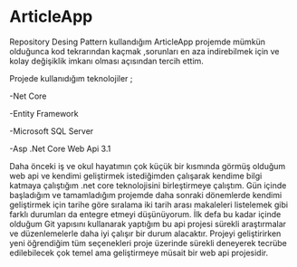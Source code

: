 # ArticleApp


Repository Desing Pattern kullandığım ArticleApp projemde mümkün olduğunca kod tekrarından kaçmak ,sorunları en aza indirebilmek için ve kolay değişiklik imkanı olması açısından tercih ettim.

Projede kullanıdığım teknolojiler ; 

-Net Core 

-Entity Framework

-Microsoft SQL Server

-Asp .Net Core Web Api 3.1 

Daha önceki iş ve okul hayatımın çok küçük bir kısmında görmüş olduğum web api ve kendimi geliştirmek istediğimden çalışarak kendime bilgi katmaya çalıştığım .net core teknolojisini birleştirmeye çalıştım.
Gün içinde başladığım ve tamamladığım projemde daha sonraki dönemlerde kendimi geliştirmek için tarihe göre sıralama iki tarih arası makaleleri listelemek gibi farklı durumları da entegre etmeyi düşünüyorum.
İlk defa bu kadar içinde olduğum Git yapısını kullanarak yaptığım bu api projesi sürekli araştırmalar ve düzenlemelerle daha iyi çalışır bir durum alacaktır. 
Projeyi geliştirirken yeni öğrendiğim tüm seçenekleri proje üzerinde sürekli deneyerek tecrübe edilebilecek çok temel ama geliştirmeye müsait bir web api projesidir.
